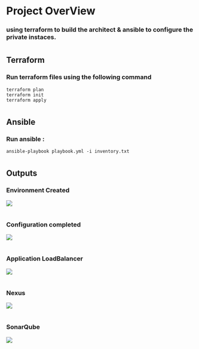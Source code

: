 # Project OverView
### using terraform to build the architect & ansible to configure the private instaces.

#

## Terraform
### Run terraform files using the following command 
```
terraform plan 
terraform init
terraform apply
```
#
## Ansible 
### Run ansible :
```
ansible-playbook playbook.yml -i inventory.txt
```

#

## Outputs

### Environment Created
<img src=https://user-images.githubusercontent.com/116598689/219514858-a876da89-2358-454c-adc9-a55938dfcddf.png>

#

### Configuration completed

<img src=https://user-images.githubusercontent.com/116598689/219514974-64cddf49-3849-4b50-8560-ba54d5d08cec.png>

#

### Application LoadBalancer

<img src=https://user-images.githubusercontent.com/116598689/219514724-855943cd-4cae-4d85-aefd-0667c0047eb1.png>

#

### Nexus

<img src=https://user-images.githubusercontent.com/116598689/219514654-1c1c1e90-ed2d-45b2-8b1e-8a26233764a5.png>

#

### SonarQube

<img src=https://user-images.githubusercontent.com/116598689/219515049-1abbcae4-b645-48b7-8db5-7c22ac534b1e.png>